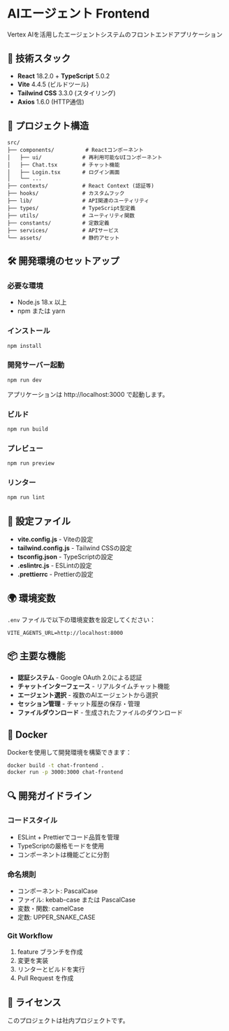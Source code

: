 # AIエージェント Frontend

Vertex AIを活用したエージェントシステムのフロントエンドアプリケーション

## 🚀 技術スタック

- **React** 18.2.0 + **TypeScript** 5.0.2
- **Vite** 4.4.5 (ビルドツール)
- **Tailwind CSS** 3.3.0 (スタイリング)
- **Axios** 1.6.0 (HTTP通信)

## 📁 プロジェクト構造

```
src/
├── components/          # Reactコンポーネント
│   ├── ui/             # 再利用可能なUIコンポーネント
│   ├── Chat.tsx        # チャット機能
│   ├── Login.tsx       # ログイン画面
│   └── ...
├── contexts/           # React Context (認証等)
├── hooks/              # カスタムフック
├── lib/                # API関連のユーティリティ
├── types/              # TypeScript型定義
├── utils/              # ユーティリティ関数
├── constants/          # 定数定義
├── services/           # APIサービス
└── assets/             # 静的アセット
```

## 🛠 開発環境のセットアップ

### 必要な環境
- Node.js 18.x 以上
- npm または yarn

### インストール
```bash
npm install
```

### 開発サーバー起動
```bash
npm run dev
```
アプリケーションは http://localhost:3000 で起動します。

### ビルド
```bash
npm run build
```

### プレビュー
```bash
npm run preview
```

### リンター
```bash
npm run lint
```

## 🔧 設定ファイル

- **vite.config.js** - Viteの設定
- **tailwind.config.js** - Tailwind CSSの設定
- **tsconfig.json** - TypeScriptの設定
- **.eslintrc.js** - ESLintの設定
- **.prettierrc** - Prettierの設定

## 🌍 環境変数

`.env` ファイルで以下の環境変数を設定してください：

```env
VITE_AGENTS_URL=http://localhost:8000
```

## 📦 主要な機能

- **認証システム** - Google OAuth 2.0による認証
- **チャットインターフェース** - リアルタイムチャット機能
- **エージェント選択** - 複数のAIエージェントから選択
- **セッション管理** - チャット履歴の保存・管理
- **ファイルダウンロード** - 生成されたファイルのダウンロード

## 🐳 Docker

Dockerを使用して開発環境を構築できます：

```bash
docker build -t chat-frontend .
docker run -p 3000:3000 chat-frontend
```

## 🔍 開発ガイドライン

### コードスタイル
- ESLint + Prettierでコード品質を管理
- TypeScriptの厳格モードを使用
- コンポーネントは機能ごとに分割

### 命名規則
- コンポーネント: PascalCase
- ファイル: kebab-case または PascalCase
- 変数・関数: camelCase
- 定数: UPPER_SNAKE_CASE

### Git Workflow
1. feature ブランチを作成
2. 変更を実装
3. リンターとビルドを実行
4. Pull Request を作成

## 📄 ライセンス

このプロジェクトは社内プロジェクトです。